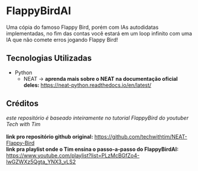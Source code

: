 # FlappyBirdAI
Uma cópia do famoso Flappy Bird, porém com IAs autodidatas implementadas, no fim das contas você estará em um loop infinito com uma IA que não comete erros jogando Flappy Bird!

## Tecnologias Utilizadas
- Python
  - NEAT -> **aprenda mais sobre o NEAT na documentação oficial deles:** https://neat-python.readthedocs.io/en/latest/

## Créditos
*este repositório é baseado inteiramente no tutorial FlappyBird do youtuber Tech with Tim*
<br>
<br>
**link pro repositório github original:** https://github.com/techwithtim/NEAT-Flappy-Bird
<br>
**link pra playlist onde o Tim ensina o passo-a-passo do FlappyBirdAI:** https://www.youtube.com/playlist?list=PLzMcBGfZo4-lwGZWXz5Qgta_YNX3_vLS2
